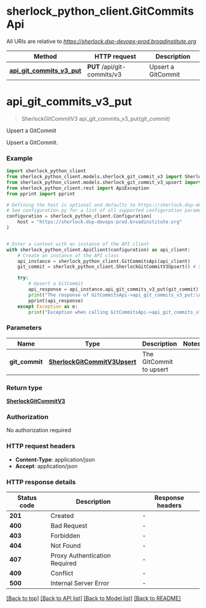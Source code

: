 # sherlock_python_client.GitCommitsApi

All URIs are relative to *https://sherlock.dsp-devops-prod.broadinstitute.org*

Method | HTTP request | Description
------------- | ------------- | -------------
[**api_git_commits_v3_put**](GitCommitsApi.md#api_git_commits_v3_put) | **PUT** /api/git-commits/v3 | Upsert a GitCommit


# **api_git_commits_v3_put**
> SherlockGitCommitV3 api_git_commits_v3_put(git_commit)

Upsert a GitCommit

Upsert a GitCommit.

### Example


```python
import sherlock_python_client
from sherlock_python_client.models.sherlock_git_commit_v3 import SherlockGitCommitV3
from sherlock_python_client.models.sherlock_git_commit_v3_upsert import SherlockGitCommitV3Upsert
from sherlock_python_client.rest import ApiException
from pprint import pprint

# Defining the host is optional and defaults to https://sherlock.dsp-devops-prod.broadinstitute.org
# See configuration.py for a list of all supported configuration parameters.
configuration = sherlock_python_client.Configuration(
    host = "https://sherlock.dsp-devops-prod.broadinstitute.org"
)


# Enter a context with an instance of the API client
with sherlock_python_client.ApiClient(configuration) as api_client:
    # Create an instance of the API class
    api_instance = sherlock_python_client.GitCommitsApi(api_client)
    git_commit = sherlock_python_client.SherlockGitCommitV3Upsert() # SherlockGitCommitV3Upsert | The GitCommit to upsert

    try:
        # Upsert a GitCommit
        api_response = api_instance.api_git_commits_v3_put(git_commit)
        print("The response of GitCommitsApi->api_git_commits_v3_put:\n")
        pprint(api_response)
    except Exception as e:
        print("Exception when calling GitCommitsApi->api_git_commits_v3_put: %s\n" % e)
```



### Parameters


Name | Type | Description  | Notes
------------- | ------------- | ------------- | -------------
 **git_commit** | [**SherlockGitCommitV3Upsert**](SherlockGitCommitV3Upsert.md)| The GitCommit to upsert | 

### Return type

[**SherlockGitCommitV3**](SherlockGitCommitV3.md)

### Authorization

No authorization required

### HTTP request headers

 - **Content-Type**: application/json
 - **Accept**: application/json

### HTTP response details

| Status code | Description | Response headers |
|-------------|-------------|------------------|
**201** | Created |  -  |
**400** | Bad Request |  -  |
**403** | Forbidden |  -  |
**404** | Not Found |  -  |
**407** | Proxy Authentication Required |  -  |
**409** | Conflict |  -  |
**500** | Internal Server Error |  -  |

[[Back to top]](#) [[Back to API list]](../README.md#documentation-for-api-endpoints) [[Back to Model list]](../README.md#documentation-for-models) [[Back to README]](../README.md)

